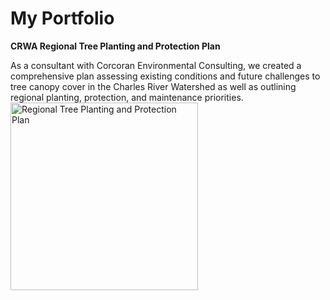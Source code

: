 # My Portfolio

<section>
<b>CRWA Regional Tree Planting and Protection Plan</b>
  <p>
  </p>
As a consultant with Corcoran Environmental Consulting, we created a comprehensive plan assessing existing conditions and future challenges to tree canopy cover in the 
Charles River Watershed as well as outlining regional planting, protection, and maintenance priorities.
<a href="https://storymaps.arcgis.com/stories/10fdd6beaffd4f949473a7a6dc70f745">
<img src="treeplan.png" alt="Regional Tree Planting and Protection Plan" width="300" height="300">
</a>
</section>
